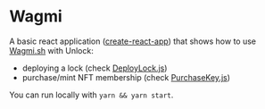 # Wagmi

A basic react application ([create-react-app](https://create-react-app.dev/)) that shows how to use [Wagmi.sh](https://wagmi.sh/) with Unlock:

- deploying a lock (check [DeployLock.js](./src/DeployLock.js))
- purchase/mint NFT membership (check [PurchaseKey.js](./src/PurchaseKey.js))

You can run locally with `yarn && yarn start`.
